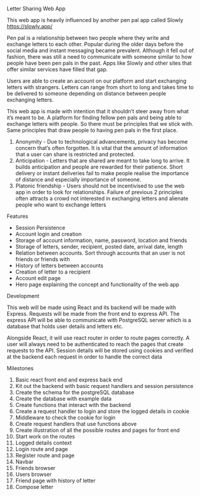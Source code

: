 Letter Sharing Web App

This web app is heavily influenced by another pen pal app called Slowly https://slowly.app/

Pen pal is a relationship between two people where they write and exchange letters to each other. Popular during the older days before the social media and instant messaging became prevalent.  Although it fell out of fashion, there was still a need to communicate with someone similar to how people have been pen pals in the past. Apps like Slowly and other sites that offer similar services have filled that gap.

Users are able to create an account on our platform and start exchanging letters with strangers. Letters can range from short to long and takes time to be delivered to someone depending on distance between people exchanging letters.

This web app is made with intention that it shouldn’t steer away from what it’s meant to be. A platform for finding fellow pen pals and being able to exchange letters with people. So there must be principles that we stick with. Same principles that draw people to having pen pals in the first place.

1. Anonymity - Due to technological advancements, privacy has become concern that’s often forgotten. It is vital that the amount of information that a user can share is restricted and protected. 
2. Anticipation - Letters that are shared are meant to take long to arrive. It builds anticipation and people are rewarded for their patience. Short delivery or instant deliveries fail to make people realise the importance of distance and especially importance of someone.
3. Platonic friendship - Users should not be incentivised to use the web app in order to look for relationships. Failure of previous 2 principles often attracts a crowd not interested in exchanging letters and alienate people who want to exchange letters

Features

- Session Persistence 
- Account login and creation
- Storage of account information, name, password, location and friends
- Storage of letters, sender, recipient, posted date, arrival date, length
- Relation between accounts. Sort through accounts that an user is not friends or friends with
- History of letters between accounts
- Creation of letter to a recipient
- Account edit page
- Hero page explaining the concept and functionality of the web app

Development 

This web will be made using React and its backend will be made with Express. Requests will be made from the front end to express API. The express API will be able to communicate with PostgreSQL server which is a database that holds user details and letters etc. 

Alongside React, it will use react router in order to route pages correctly. A user will always need to be authenticated to reach the pages that create requests to the API. Session details will be stored using cookies and verified at the backend each request in order to handle the correct data

Milestones 

1. Basic react front end and express back end 
2. Kit out the backend with basic request handlers and session persistence 
3. Create the schema for the postgreSQL database
4. Create the database with example data
5. Create functions that interact with the backend
6. Create a request handler to login and store the logged details in cookie 
7. Middleware to check the cookie for login
8. Create request handlers that use functions above
9. Create illustration of all the possible routes and pages for front end
10. Start work on the routes 
11. Logged details context
12. Login route and page
13. Register route and page
14. Navbar
15. Friends browser
16. Users browser
17. Friend page with history of letter
18. Compose letter 
